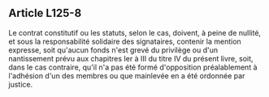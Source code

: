 Article L125-8
----
Le contrat constitutif ou les statuts, selon le cas, doivent, à peine de
nullité, et sous la responsabilité solidaire des signataires, contenir la
mention expresse, soit qu'aucun fonds n'est grevé du privilège ou d'un
nantissement prévu aux chapitres Ier à III du titre IV du présent livre, soit,
dans le cas contraire, qu'il n'a pas été formé d'opposition préalablement à
l'adhésion d'un des membres ou que mainlevée en a été ordonnée par justice.
